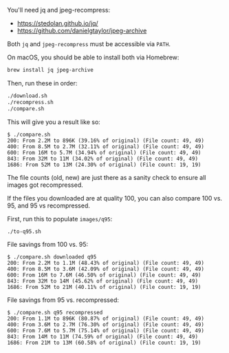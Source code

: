 You'll need jq and jpeg-recompress:

 * https://stedolan.github.io/jq/
 * https://github.com/danielgtaylor/jpeg-archive

Both `jq` and `jpeg-recompress` must be accessible via `PATH`.

On macOS, you should be able to install both via Homebrew:

```bash
brew install jq jpeg-archive
```
Then, run these in order:

```bash
./download.sh
./recompress.sh
./compare.sh
```

This will give you a result like so:

```
$ ./compare.sh
200: From 2.2M to 896K (39.16% of original) (File count: 49, 49)
400: From 8.5M to 2.7M (32.11% of original) (File count: 49, 49)
600: From 16M to 5.7M (34.94% of original) (File count: 49, 49)
843: From 32M to 11M (34.02% of original) (File count: 49, 49)
1686: From 52M to 13M (24.30% of original) (File count: 19, 19)
```

The file counts (old, new) are just there as a sanity check to ensure all images got recompressed.

If the files you downloaded are at quality 100, you can also compare 100 vs. 95, and 95 vs recompressed.

First, run this to populate `images/q95`:

```bash
./to-q95.sh
```

File savings from 100 vs. 95:

```
$ ./compare.sh downloaded q95
200: From 2.2M to 1.1M (48.43% of original) (File count: 49, 49)
400: From 8.5M to 3.6M (42.09% of original) (File count: 49, 49)
600: From 16M to 7.6M (46.50% of original) (File count: 49, 49)
843: From 32M to 14M (45.62% of original) (File count: 49, 49)
1686: From 52M to 21M (40.11% of original) (File count: 19, 19)
```

File savings from 95 vs. recompressed:

```
$ ./compare.sh q95 recompressed
200: From 1.1M to 896K (80.87% of original) (File count: 49, 49)
400: From 3.6M to 2.7M (76.30% of original) (File count: 49, 49)
600: From 7.6M to 5.7M (75.14% of original) (File count: 49, 49)
843: From 14M to 11M (74.59% of original) (File count: 49, 49)
1686: From 21M to 13M (60.58% of original) (File count: 19, 19)
```
